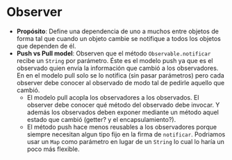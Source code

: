 # Observer

- **Propósito**: Define una dependencia de uno a muchos entre objetos de forma tal que cuando un objeto cambie se
  notifique a todos los objetos que dependen de él.
- **Push vs Pull model**: Observen que el método `Observable.notificar` recibe un `String` por parámetro. Éste es el
  modelo push ya que es el observado quien envía la información que cambió a los observadores. En en el modelo pull solo
  se lo notifica (sin pasar parámetros) pero cada observer debe conocer al observado de modo tal de pedirle aquello que
  cambió.
    - El modelo pull acopla los observadores a los observados. El observer debe conocer qué método del observado debe
      invocar. Y además los observados deben exponer mediante un método aquel estado que cambió (getter? y el
      encapsulamiento?).
    - El método push hace menos reusables a los observadores porque siempre necesitan algun tipo fijo en la firma
      de `notificar`. Podriamos usar un `Map` como parámetro en lugar de un `String` lo cual lo haría un poco más
      flexible.
